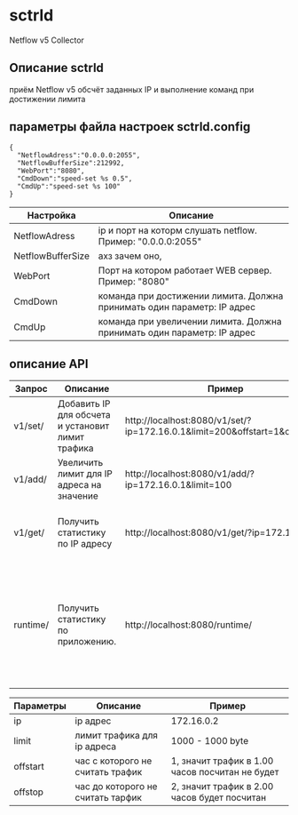 # sctrld
Netflow v5 Collector

## Описание sctrld ## 

 приём Netflow v5 обсчёт заданных IP и выполнение команд при достижении лимита
 
## параметры файла настроек sctrld.config ##
```
{
  "NetflowAdress":"0.0.0.0:2055",
  "NetflowBufferSize":212992,
  "WebPort":"8080",
  "CmdDown":"speed-set %s 0.5",
  "CmdUp":"speed-set %s 100"
}
```
Настройка | Описание
--- | --- 
NetflowAdress  | ip и порт на которм слушать netflow. Пример: "0.0.0.0:2055"
NetflowBufferSize | ахз зачем оно,
WebPort | Порт на котором работает WEB сервер. Пример: "8080"
CmdDown | команда при достижении лимита. Должна принимать один параметр: IP адрес
CmdUp | команда при увеличении лимита. Должна принимать один параметр: IP адрес

## описание API ##
Запрос   | Описание | Пример   | Ответ
-------- | -------- | -------- | --------
v1/set/  | Добавить IP для обсчета и установит лимит трафика | http://localhost:8080/v1/set/?ip=172.16.0.1&limit=200&offstart=1&offstop=2 | {"ip": "172.16.0.1", "stat": 0, "limit": 200, "offstart": 1, "offstop": 2}
v1/add/ | Увеличить лимит для IP адреса на значение | http://localhost:8080/v1/add/?ip=172.16.0.1&limit=100 | {"ip": "172.16.0.1", "limit_add": 100}
v1/get/ | Получить статистику по IP адресу | http://localhost:8080/v1/get/?ip=172.16.0.1 | {"ip": "172.16.0.1", "stat": 0, "limit": 300, "offstart": 1, "offstop": 2}
runtime/ | Получить статистику по приложению. | http://localhost:8080/runtime/  | {"Memheap": 917504, "Memidle": 393216, "Meminuse": 524288, "goroutines": 7, "NextGC:": 4194304, "PauseTotalNs": 0}

Параметры | Описание | Пример
-------- | --------  | --------
ip | ip адрес | 172.16.0.2
limit | лимит трафика для ip адреса | 1000 - 1000 byte
offstart | час с которого не считать трафик | 1, значит трафик в 1.00 часов посчитан не будет
offstop | час до которого не считать тарфик | 2, значит трафик в 2.00 часов будет посчитан 
   

